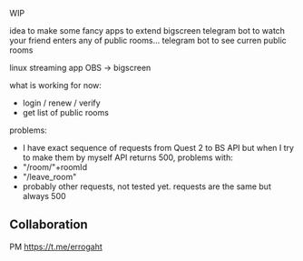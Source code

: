 WIP

idea to make some fancy apps to extend bigscreen
telegram bot to watch your friend enters any of public rooms...
telegram bot to see curren public rooms

linux streaming app OBS -> bigscreen

what is working for now:

- login / renew / verify
- get list of public rooms

problems:
- I have exact sequence of requests from Quest 2 to BS API but when I try to make them by myself API returns 500, problems with: 
- "/room/"+roomId
- "/leave_room"
- probably other requests, not tested yet. requests are the same but always 500

## Collaboration
PM https://t.me/errogaht